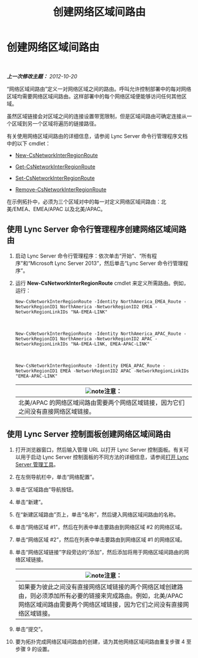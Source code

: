 ﻿---
title: 创建网络区域间路由
TOCTitle: 创建网络区域间路由
ms:assetid: 5555262a-a502-4b01-9593-836dd30064f5
ms:mtpsurl: https://technet.microsoft.com/zh-cn/library/Gg398368(v=OCS.15)
ms:contentKeyID: 49312887
ms.date: 05/19/2016
mtps_version: v=OCS.15
ms.translationtype: HT
---

# 创建网络区域间路由

 

_**上一次修改主题：** 2012-10-20_

“网络区域间路由”定义一对网络区域之间的路由。呼叫允许控制部署中的每对网络区域均需要网络区域间路由。这样部署中的每个网络区域便能够访问任何其他区域。

虽然区域链接会对区域之间的连接设置带宽限制，但是区域间路由可确定连接从一个区域到另一个区域将遍历的链接路径。

有关使用网络区域间路由的详细信息，请参阅 Lync Server 命令行管理程序文档中的以下 cmdlet：

  - [New-CsNetworkInterRegionRoute](new-csnetworkinterregionroute.md)

  - [Get-CsNetworkInterRegionRoute](get-csnetworkinterregionroute.md)

  - [Set-CsNetworkInterRegionRoute](set-csnetworkinterregionroute.md)

  - [Remove-CsNetworkInterRegionRoute](remove-csnetworkinterregionroute.md)

在示例拓扑中，必须为三个区域对中的每一对定义网络区域间路由：北美/EMEA、EMEA/APAC 以及北美/APAC。

## 使用 Lync Server 命令行管理程序创建网络区域间路由

1.  启动 Lync Server 命令行管理程序：依次单击“开始”、“所有程序”和“Microsoft Lync Server 2013”，然后单击“Lync Server 命令行管理程序”。

2.  运行 **New-CsNetworkInterRegionRoute** cmdlet 来定义所需路由。例如，运行：
    
        New-CsNetworkInterRegionRoute -Identity NorthAmerica_EMEA_Route -NetworkRegionID1 NorthAmerica -NetworkRegionID2 EMEA -NetworkRegionLinkIDs "NA-EMEA-LINK"

       &nbsp;
    
        New-CsNetworkInterRegionRoute -Identity NorthAmerica_APAC_Route -NetworkRegionID1 NorthAmerica -NetworkRegionID2 APAC -NetworkRegionLinkIDs "NA-EMEA-LINK, EMEA-APAC-LINK"

       &nbsp;
    
        New-CsNetworkInterRegionRoute -Identity EMEA_APAC_Route -NetworkRegionID1 EMEA -NetworkRegionID2 APAC -NetworkRegionLinkIDs "EMEA-APAC-LINK"
    
    <table>
    <thead>
    <tr class="header">
    <th><img src="images/Dn783119.note(OCS.15).gif" title="note" alt="note" />注意：</th>
    </tr>
    </thead>
    <tbody>
    <tr class="odd">
    <td>北美/APAC 的网络区域间路由需要两个网络区域链接，因为它们之间没有直接网络区域链接。</td>
    </tr>
    </tbody>
    </table>


## 使用 Lync Server 控制面板创建网络区域间路由

1.  打开浏览器窗口，然后输入管理 URL 以打开 Lync Server 控制面板。有关可以用于启动 Lync Server 控制面板的不同方法的详细信息，请参阅[打开 Lync Server 管理工具](lync-server-2013-open-lync-server-administrative-tools.md)。

2.  在左侧导航栏中，单击“网络配置”。

3.  单击“区域路由”导航按钮。

4.  单击“新建”。

5.  在“新建区域路由”页上，单击“名称”，然后键入网络区域间路由的名称。

6.  单击“网络区域 \#1”，然后在列表中单击要路由到网络区域 \#2 的网络区域。

7.  单击“网络区域 \#2”，然后在列表中单击要路由到网络区域 \#1 的网络区域。

8.  单击“网络区域链接”字段旁边的“添加”，然后添加将用于网络区域间路由的网络区域链接。
    
    <table>
    <thead>
    <tr class="header">
    <th><img src="images/Dn783119.note(OCS.15).gif" title="note" alt="note" />注意：</th>
    </tr>
    </thead>
    <tbody>
    <tr class="odd">
    <td>如果要为彼此之间没有直接网络区域链接的两个网络区域创建路由，则必须添加所有必要的链接来完成路由。例如，北美/APAC 网络区域间路由需要两个网络区域链接，因为它们之间没有直接网络区域链接。</td>
    </tr>
    </tbody>
    </table>


9.  单击“提交”。

10. 要为拓扑完成网络区域间路由的创建，请为其他网络区域间路由重复步骤 4 至 步骤 9 的设置。

